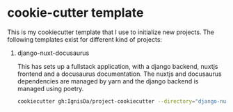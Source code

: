 # cookie-cutter template

This is my cookiecutter template that I use to initialize new projects. The following
templates exist for different kind of projects:

1. django-nuxt-docusaurus

   This has sets up a fullstack application, with a django backend, nuxtjs frontend and
   a docusaurus documentation. The nuxtjs and docusaurus dependencies are managed by yarn
   and the django backend is managed using poetry.

   ```bash
   cookiecutter gh:IgnisDa/project-cookiecutter --directory="django-nuxt-docusaurus"
   ```
